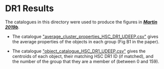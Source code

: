 # DR1 Results

The catalogues in this directory were used to produce the figures in [***Martin 2019b***](https://address_temp "arXiv...").

* The catalogue ["average_cluster_properties_HSC_DR1_UDEEP.csv"](https://github.com/garrethmartin/HSC_UML/blob/master/DR1_results/average_cluster_properties_HSC_DR1_UDEEP.csv "cluster properties catalogue") gives the average properties of the objects in each group (Fig B1 in the paper).

* The catalogue ["object_catalogue_HSC_DR1_UDEEP.csv"](https://github.com/garrethmartin/HSC_UML/blob/master/DR1_results/object_catalogue_HSC_DR1_UDEEP.csv "obkect catalogue") gives the centroids of each object, their matching HSC DR1 ID (if matched), and the number of the group that they are a member of (between 0 and 159).